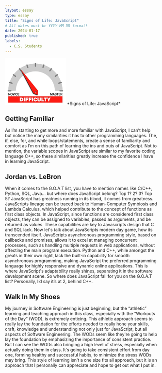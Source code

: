 ```yaml
---
layout: essay
type: essay
title: "Signs of Life: JavaScript"
# All dates must be YYYY-MM-DD format!
date: 2024-01-17
published: true
labels:
  - C.S. Students
---
```


<img width="200px" class="rounded float-start pe-4" src="../img/difficulty/degree_difficulty.jpg">
*Signs of Life: JavaScript*


## Getting Familiar

As I’m starting to get more and more familiar with JavaScript, I can’t help but notice the many similarities it has to other programming languages. The, if, else, for, and while loops/statements, create a sense of familiarity and comfort as I’m on this path of learning the ins and outs of JavaScript. Not to mention, the variable scopes in JavaScript are similar to my favorite coding language C++, so these similarities greatly increase the confidence I have in learning JavaScript. 

## Jordan vs. LeBron

When it comes to the G.O.A.T list, you have to mention names like C/C++, Python, SQL, Java… but where does JavaScript belong? Top 1? 2? 3? Top 5? JavaScript has greatness running in its blood, it comes from greatness. JavaScripts lineage can be traced back to Human-Computer Symbiosis and Lambda Calculus, which helped contribute to the concept of functions as first class objects. In JavaScript, since functions are considered first class objects, they can be assigned to variables, passed as arguments, and be returned as values. These capabilities are key to Javascripts design that C and SQL lack. Now let's talk about JavaScripts modern day game, how its transcended itself. JavaScripts asynchronous programming style, based on callbacks and promises, allows it to excel at managing concurrent processes, such as handling multiple requests in web applications, without affecting the main program execution. Python and C++, while amongst the greats in their own right, lack the built-in capability for smooth asynchronous programming, making JavaScript the preferred programming language for highly responsive and dynamic online applications. This is where JavaScript's adaptability really shines, separating it in the software development scene. So where does JavaScript fall for you on the G.O.A.T list? Personally, I’d say it’s at 2, behind C++. 

## Walk In My Shoes

My journey in Software Engineering is just beginning, but the “athletic” learning and teaching approach in this class, especially with the “Workouts of the Day” (WOD), is extremely enticing. This athletic approach seems to really lay the foundation for the efforts needed to really hone your skills, craft, knowledge and understanding not only just for JavaScript, but all aspects of Software Engineering. The WODs seem like they're going to help lay the foundation by emphasizing the importance of consistent practice. But I can see the WODs also bringing a high level of stress, especially when actually doing them in class. It's going to take consistent effort from day one, forming healthy and successful habits, to minimize the stress WODs may bring. This style of learning isn't a one size fits all approach, but it is an approach that I personally can appreciate and hope to get out what I put in. 
